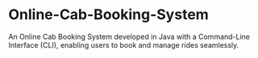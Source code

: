 # Online-Cab-Booking-System
An Online Cab Booking System developed in Java with a Command-Line Interface (CLI), enabling users to book and manage rides seamlessly.
